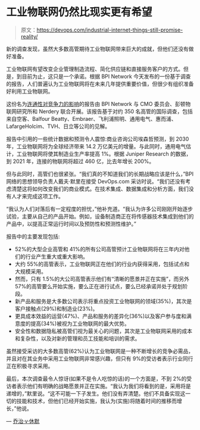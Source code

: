 # 工业物联网仍然比现实更有希望

> 原文：<https://devops.com/industrial-internet-things-still-promise-reality/>

新的调查发现，虽然大多数高管期待工业物联网带来巨大的成就，但他们还没有做好准备。

工业物联网有望改变企业管理制造流程、简化供应链和直接服务客户的方式。但是，到目前为止，这只是一个承诺。根据 BPI Network 今天发布的一份基于调查的报告，人们普遍认为工业物联网将在未来几年提供重要价值，但很少有组织准备好利用工业物联网。

这份名为[连通性对竞争力的影响](http://www.bpinetwork.org/industrial-connectedness-report)的报告由 BPI Network 与 CMO 委员会、彭顿物联网研究所和 Nerdery 联合开展。该报告基于对约 350 名高管的国际调查，包括来自空客、Balfour Beatty、Embraer、飞利浦照明、通用电气、惠而浦、LafargeHolcim、TVH、日立等公司的见解。

报告中引用的一些统计数据和预测令人震惊:商业咨询公司埃森哲预测，到 2030 年，工业物联网将为全球经济带来 14.2 万亿美元的增量。与此同时，通用电气估计，工业物联网将使其制造业生产率提高 1%。根据 Juniper Research 的数据，到 2021 年，连接的物联网将超过 460 亿，比去年增长 200%。

但与此同时，高管们也很紧张。“我们真的不知道我们的长期战略应该是什么，”BPI 网络的思想领导负责人戴夫·默里在接受 DevOps.com 采访时说。“我们还没有考虑清楚这将如何改变我们的商业模式。在技术集成、数据集成和分析方面，我们没有人才来完成这项工作。

“我认为人们对落后有一定程度的担忧，”他补充道。“我认为许多公司刚刚开始逐步试验，主要从自己的产品开始。例如，设备制造商正在将传感器技术集成到他们的产品中，以提高正常运行时间以及预防性和预测性维护。”

报告中的主要发现包括:

*   52%的大型企业高管和 41%的所有公司高管预计工业物联网将在三年内对他们的行业产生重大或重大影响。
*   大约 55%的高管表示，工业物联网正在他们的行业内获得采用，包括试点和大规模采用。
*   然而，只有 1.5%的大公司高管表示他们有“清晰的愿景并正在实施”，而另外 57%的高管要么开始实施，要么正在进行试点，要么已经承诺并处于规划阶段。
*   新产品和服务是大多数公司表示将重点投资工业物联网的领域(35%)，其次是客户接触点(29%)和制造业(23%)。
*   更具成本效益的运营(47%)、产品和服务的差异化(36%)以及客户参与度和满意度的提高(34%)被视为工业物联网的最大优势。
*   安全性和数据隐私被高管们视为最关心的问题，其次是工业物联网采用的成本和复杂性，以及对新的管理和员工技能和培训的需求。

虽然接受采访的大多数高管(62%)认为工业物联网是一种不断增长的竞争必需品，并且对在其业务中采用工业物联网非常感兴趣，但只有 9%的受访者表示行业同行正在积极寻求采用。

最后，本次调查最令人惊讶(如果不是令人吃惊的话)的一个方面是，不到 2%的受访者表示他们有明确的战略愿景并正在实施。“我认为我们将看到的是，采用将是递增的，”默里说。“这不可能一下子发生。他们没有弄清楚。他们不具备实现这一切的技能和技术，但他们已经开始实施，我认为(实施)将随着时间的推移而增长，”他说。

— [乔治·v·休默](https://devops.com/author/george-hulme/)
